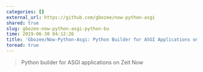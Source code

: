 ```yaml
---
categories: []
external_url: https://github.com/gbozee/now-python-asgi
shared: true
slug: gbozee-now-python-asgi-python-bu
time: 2019-06-30 04:12:26
title: 'Gbozee/Now-Python-Asgi: Python Builder for ASGI Applications on Zeit Now'
toread: true
---
```


> Python builder for ASGI applications on Zeit Now